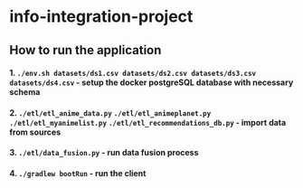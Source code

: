 # info-integration-project

## How to run the application
#### 1. `./env.sh datasets/ds1.csv datasets/ds2.csv datasets/ds3.csv datasets/ds4.csv` - setup the docker postgreSQL database with necessary schema
#### 2. `./etl/etl_anime_data.py` `./etl/etl_animeplanet.py` `./etl/etl_myanimelist.py` `./etl/etl_recommendations_db.py` - import data from sources
#### 3. `./etl/data_fusion.py` - run data fusion process
#### 4. `./gradlew bootRun` - run the client